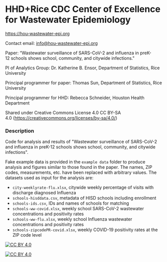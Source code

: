 # HHD+Rice CDC Center of Excellence for Wastewater Epidemiology
https://hou-wastewater-epi.org

Contact email: info@hou-wastewater-epi.org

Paper: “Wastewater surveillance of SARS-CoV-2 and influenza in preK-12 schools shows school, community, and citywide infections."

PI of Analytics Group: Dr. Katherine B. Ensor, Department of Statistics, Rice University

Principal programmer for paper: Thomas Sun, Department of Statistics, Rice University

Principal programmer for HHD: Rebecca Schneider, Houston Health Department

Shared under Creative Commons License 4.0 CC BY-SA 4.0 (https://creativecommons.org/licenses/by-sa/4.0/)

### Description
Code for analysis and results of "Wastewater surveillance of SARS-CoV-2 and influenza in preK-12 schools shows school, community, and citywide infections". 


Fake example data is provided in the `example data` folder to produce analysis and figures similar to those found in the paper. The names, ZIP codes, measurements, etc. have been replaced with arbitrary values. The datasets used as input for the analysis are:

* `city-weeklyrate-flu.xlsx`, citywide weekly percentage of visits with discharge diagnosed Influenza
* `schools-hisddata.csv`, metadata of HISD schools including enrollment
* `schools-ids.csv`, IDs and names of schools for matching
* `schools-ww-covid.xlsx`, weekly school SARS-CoV-2 wastewater concentrations and positivity rates
* `schools-ww-flu.xlsx`, weekly school Influenza wastewater concentrations and positivity rates
* `schools-zipcodePR-covid.xlsx`, weekly COVID-19 positivity rates at the ZIP code level



[![CC BY 4.0][cc-by-shield]][cc-by]

[![CC BY 4.0][cc-by-image]][cc-by]

[cc-by]: http://creativecommons.org/licenses/by/4.0/
[cc-by-image]: https://i.creativecommons.org/l/by/4.0/88x31.png
[cc-by-shield]: https://img.shields.io/badge/License-CC%20BY%204.0-lightgrey.svg


